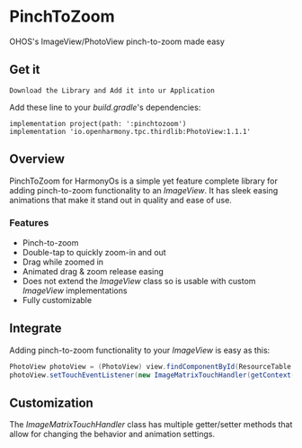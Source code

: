 # PinchToZoom
OHOS's ImageView/PhotoView pinch-to-zoom made easy

## Get it

    Download the Library and Add it into ur Application

Add these line to your *build.gradle*'s dependencies:
```
implementation project(path: ':pinchtozoom')
implementation 'io.openharmony.tpc.thirdlib:PhotoView:1.1.1'
```

## Overview
PinchToZoom for HarmonyOs is a simple yet feature complete library for adding pinch-to-zoom functionality to an *ImageView*. It has sleek easing animations that make it stand out in quality and ease of use.

### Features
* Pinch-to-zoom
* Double-tap to quickly zoom-in and out
* Drag while zoomed in
* Animated drag & zoom release easing
* Does not extend the *ImageView* class so is usable with custom *ImageView* implementations
* Fully customizable

## Integrate
Adding pinch-to-zoom functionality to your *ImageView* is easy as this:
```java
PhotoView photoView = (PhotoView) view.findComponentById(ResourceTable.Id_image);
photoView.setTouchEventListener(new ImageMatrixTouchHandler(getContext());
```

## Customization
The *ImageMatrixTouchHandler* class has multiple getter/setter methods that allow for changing the behavior and animation settings.

